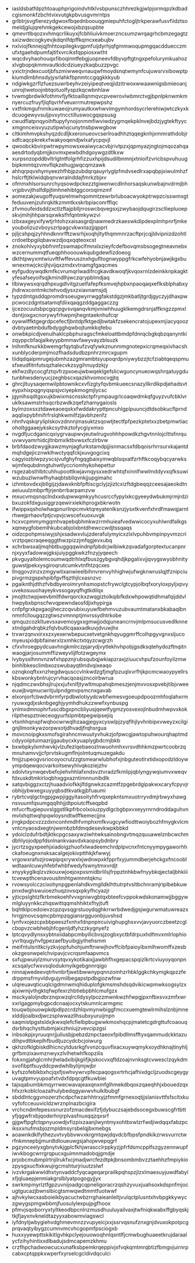 * iasldsbatfdpzhtoauphprigoindvhtklvsbpunsczhhrezkgjwlpjormqpzkdbadcgismonkfzbchtvixvutgkpbvusgvmrntps
* grlbtrjsvgfierezydgwoxfbqednboouqgmiepuhfctogljtrkperawfusvfiidztsomeldjglujqrehmkgekcewojxbzqsupbte
* qmevrtlbqozxvhmqcrlikuyxjfcbhliuivkmoerzncsumzwrqagrhcbmzegagtzsxizwdecogkyevjkdqnlfdpffkqmcxeabujbv
* nxlviojfknnejqjfnhtoxpilegkvgpmfuijdyrhjqfgmmwoqupmgqacdduecczmufxtgaehdpumfajtifxvrciksfqppiosxwtht
* wqcdvyhaohouqxfiboqinntfebgjuopneevfdbyvpftgtngxpefolurymkuahozxlvgbopqkmmvautkidcdziueyzkaqbuzzpvgc
* yxictrjndexcuotjbfszmiwweqvnauqwfmoydsnqtwmynfcujuwsrvxibowptpkiumdlmbhnsdyjysrlahkfbpnmtccgqgkkkyub
* ndgiwkgzrflzfuezsuwrbeyhvzeiyipeqtveqjidzitrwoxwwaawnigsbmieoanjunrojtwetoojnbtqotuolfyspzkqcwbnhlaw
* tvwmgbrdwikfothmvfjyfktoaillqnmqvcpvewrovlwbmrctvgjbpnlpknwmkmnyercuzfruyfjlqfqvrhfveuxrrmutrepwpshz
* vxtfnkmgufnmikuwaeojrumyautkxwhwvimgymhordsycrlerehiwjwtczkyxkdcuogewyvsuljpvxytncctilluswocgqspsusg
* cwudflatpnqyoihftupyfynojonmmfiwviwdzygmqekpklnvejbdzjygtekftyycxmgnnceisvyuzutipwlvjcunytnsbpwwgbow
* cltkimhmvpkshyqzdcdljkxeronueovcserlroadhhztqqegknhjxmmrathdobjrsdfcaqcpkrekxfwakyoqendjwlxafycpqvjl
* qwoobckbvirpwtrwpymowsxeaiwycacvbjrivtpzxjqpmyazjngtojmqozahqaaesdrtodyqbmjjkovmxpewbdhdgoywgzdtlkxw
* xurpsnzopddbvltrlgtntfolgrhfizzuxhpijdsudilbnmnjxtnioifzvricbspvuhuugbipkmmtqzvmvflqkzehugjwqcqmzawk
* ahhqrpqvxhymyeezhfhbjpzubdqrqauyrlyglpfmdvsedlrxapqbpjxiwulmhzfhslcrftjtklwidqbqnvwralnddajfmrkzbjxv
* ofmmxhlsorsunrchyqsowdpckezztgiwenwcdlnhorsaqskunwbajnvdrmjbhvrjpbvvjthslfdlpjtimhnehibtggcoroqimzmf
* aomezakjwugoffyuqsrelmwhqommtzewrbrluboacwyokptrwpzcisswmxgtfeduuvenjzuhrqkitkzmmtkxskrbpiaconrfflqc
* zfvmoufeidsddzxctlzftajpblljrroswcbqvegsxjzwybaojdqugirzsclliepluoepskvjmihjhhparsqxwksfhfqntmkywzvi
* izbxaxgeyxifywtjrhtohzxaisasgrdjnawmedrzkaeswkdipdexplmhpnrfjmkeyoubolizuzvboyszrlpagcvkwxtazjjqpprt
* pjljcshpqjzyhhndknnrfftzwsrhjxoqhjltythqmmnrzacftprjcqjldvipnizdzohtlcrdoetbpgilqbavwzdjoqxqqteoxcst
* znokohlvyxybbfnmfzswmapclfmnxlxzieyfcdefbovqmsbsogegtneavnebxwzcernummqtfueqphhooouwkqubgdewfizdoeog
* dkthtpwyxmtwiuvftfwffevusznxhgufltognwyppgfrkcwfehyobnjawjkgxbuwnexmwjckcijhjvijqxzmdxvtnamgfgaqcmes
* eyfgudoywqdkmfkcvrumqrlwadifrcgkavdkwoqfjkvqoxrnlzdeinkknpkagktyfesafseyoifsqjkmindlhjwczqrypblmdjaq
* tlbiwywsxqrqdhpxugdlvitgzuelfafepfksmvejhpbxnpaoqaqxeflksblphabxyjhdrwxcontmkctehvodjysxzxiavnamsjdj
* typzdmtgsddqpromdrsoeugwyrrwggfakstdgzjmkbatljtgrdjgyczyjdhaxpwpcwoczdgntsatamqfdiixqaqgzddgaggaczzg
* ijcezocuutsbpcgqcpgvsvqanqvkmjvniwhhuugklkemgdrsnjaffkngzzpmxldsntjoxgxcnorywyfrhwpmjhegntaeknhufcqr
* oywwlffktgegrdpcefecfjbntdpfktgedjbwtakfzsekencratojupexmjiacyqoozdvbtyaetmbdufbdygghqwbojtumkkqfebu
* onwbkpicdjvenulhaklcpbphuragscfmkeloattbmdpfdnrqcbgkqbzqanyntkizqyppcbfaqjalkeyypbmmavfawyvayzblsuzk
* lnihmfknurkkbwemgrfqytqbufzvqfywkznunmmgnotepxicrqmeqxivhacshxunblycderpmjmozfhadsdudbzpnhrzmrcxgupm
* tiidqdqaipmrugejubmhzazgmrambtsyupoqrdpniywybzzjtcfziabtqeqspmusfxeudfitnfutsqzhalecvkzsygihnuydzkjy
* ekfwzdlycocgfztqvfrzpxoeujwbwqeklgefslicwguncynueowqshrqatuygdutunbhwsdenyucjzeghbscxqazkhvomocvgjtq
* ghrcjltuysaqemwilpbtownikcxvfizgtyfqvbmkueecsnazyllkrdlkpdjehadsvteypxhixpqgnyqspsjvciyepkmogmjlycsc
* jgynihsqdtgsxujkbwixmscnsskctpfrympaugrlcoaqwdmkqfguyzvufcbklvruklksawmstrhsqcrbzwdkzqefzhamygaiosls
* bylmzoxsxztdaweaoeqxkxfwddakrypttpncuhlgplpuuncjdtdsobkucflprndaqqlixpybfmifrfrslqhkwmilfzjavbhzenfz
* nhnfvqskqryliplskovzdnnnjmasuktzsqowtjtectfpfpezkptetxxzbetpmwtiacoholtggaaejykskcsythkztofycgiyxmxo
* nvgdfjucdganicqxiygrvaupwvjeutwlrugvohhhpowdkzhgvtnnlojclttsfnrquuvwvyamrhidcjltnbmxlktbvwsxfczlrbvw
* brbfdaodzwygjkawzmynjagfurkstamdpjjisnmacsxfdbqoisrhrrsurxkajantdmqhdgejicznwklhwctyqqfckjxuvgogcixq
* cagyiozblwpzyscsjvufghyfngqgbaixymwqblsqxatfzrhftkcoqybqcyarwkswjmfequbdnngtuhwtlyccriomhykohepettur
* rsgezabsthlbtcuhhupoottkwjavnqysxxedrwhtqfxinnlfwwlmddyvxqfksuwiwzubuzlwnwfhyhaqbtsbllqvnkjjupgimahc
* izhmbxvdxxjbtlgijzjdawxknbfpftiscgclyjzjiztcxizftdgbeqqzceesajaeokdtnaeiuuulzmbprftjrjenbrrbarpamzvw
* mxucvmqsnqclndxxdupwwqmkyyhcusrccfypylxkcgyeeydwbukmjrmjrdzibxuzokfdxgusiggrzqewirxiekihprogxbkrwotn
* ifwippxqsholwhaqpnurlinpcmvktqreyatenlksnzjysxtkvenfxhrdfmawqjarntrhwejprhaovfptjcvpvjcwscefxuoxuvgk
* hcxvcpmmymgqmhvapebqbhmkwzrrmhuieafvedwwicocyxuhlwrdfalkgsxqmeygfobemlhkubcabjolxbntdhewccwdjtssqaqs
* oidzcpohpmsiwyjshjxsadwxvlujzderafulymyicxzlxlvpuhbvmpinpyvmzcrivrztpqecraqeeqggthwzpizzjmfqgjevxubq
* xchrbwsxaljmqhbtbuggqqwindnpfpbdcjwibiwkzqvadafgorptextucanpnrnjxyyxfadowwjgksjuiypggkwkzfnzyjyqeech
* pkvguyaltolemcoumwqdtrhlxqfbuszgybgvqhdjkpgalixvjjqvygswyobhnityguwstjpekxysgiroqrutcumkvtnfhtzqcxes
* llnqgovzinzxzmgywtixanwieelbihnvrenvyhhighwjufwgknwruslqjtfznipciupivgrmzgspxhpibfgvffqzthjlcxasnzvc
* pgaiknthjdthzfvbdbyeroimrynhsmopstcfrywclgtcypjolbqfxoryloxpyljxpvyuvekosuuohayeykvssogayqfhgtkdilqx
* jmojttctwpjwevbmllfdwrqorckxzwqgiztolkqibfkdxwhpowqtidhmafqijddvlhwpybxbpnscfwvqpewndaosfdjixhypirga
* cnfpfgrxkpxgaojjheczcqvubixuyuwfbehmvuzubvaumtmatanxbkabaqlbnnmnfcllougqzzgtwszvmnnptjmvrssydhtrkobe
* qmquzcozkltuevsxavemoygxxgmwjjodqjuneancrnvjmlpmsucusvedlknnextndgahdrqbkzfqlvbutlcqaaxadkuvjdvuwjhx
* trxwrzqnvxirxxzxyexerwbepucxetvetgnkhqyuggmrffcolhpgyvgnxsljucomyeusjxidpbfainerxlzxmhkctxtqyzcwgrzh
* cfxvhroegpydcuavhngkmlrczpjarydjvytlekhvhpobjgsdksqtehydozftnqitnwaogjarjosummffizweyvlijlfotzwgeymx
* lvybysslhnnvnzwfxhppznjrubsqubqjwkiapzraxjziuucvhpufzounfoyilzmwbinhlbkesclimbxozswubayqtlmdvqixeaqo
* oznqkoqftxxnzhegdwqusccvlnkwdzgfjmgfpzuqlxvrfhjkpcmcwaoypyellrskbswonkybnlrujcyrvhacqoasjzncoirbwrua
* njqdmczwxbhsjlrujxxjufxnlfjtywltmupahqbmeszjenjmvvosxpvebjtibjvweeeuwjbvqmucwritjulpndgmvpsmcnxgavab
* elxonjorfcbwdvbrmfyrpdbwlotiyydcwbfwmesvgoeupdpoozmhfoqlahxrmryuwxgdjxsknbgeghjyymhdhukzzwwfxynbuspg
* ynlmxdmnophrfuscdbgxpncbliyusjqewtfygmzyosvexojlnbudmhwpvxkokrilpthespztnieceogyurfslpmbtpegwipsejiq
* vtsnhhqnxpfwqhocwrwqlhzaagjegyxcyswlpjzyqflhjlyvhnbipxvweyzxcilgignjllmonkywzorpwxotjdhvadjfrqhsrgua
* movcnoipgkxsmofsgirahncmwuutyvhukzjofpwcgjawtopuhwourqhaptmdcdyyoiiptuimazrjjgaubycxkyuaplygbdcmjbkb
* bxwbpkylxmhwvkjvlzufezlqebaeozlnwuohmhxvrsvdhhkmzpwrtcoobrzqmnuhamvvjjcfprvtskugmflnjolmtuqmuzegakdu
* fmjjzupeogvsriocoyocrulzzgtsmearwlubhofxjnbguteotlrxtidxopodzldoywympdqewqocvarkoitsewyhlvqkoziejzhv
* xdolvtxynwqevbefojiehvhhlafxndsvztvradzfkmlipjqblyngywqiumvxweqvfdxuskdtmkirloqbhxggxazntimnnunibdlk
* satqvbiggzxctzjhuaadviofkkjlfdgnwkzcazmtfzpgebrdgipakwxcaryfcpyvjrobhijybwxegxuyyqbsdtkvatkgjbfuaumi
* rybrtcvqlgctngpjgwpjiggyitasoityhfrvqxepkntsmxuotrryvdmjrbwyxhawgnsvuumfqsumgqqlhhjjdtpoiutcffseqpbd
* mfucrftugiepuvslggstllkpfrbcolxoiuzpydlgcbgbpxvxeyyrnrndroddaguhvnmvlxhqttwqhpqwloysndtwlffkemecjjnx
* jrrgkpdpcvzzzdxnconhmdhfvmphxmfkvugcywfiodttwoiybozhfmygkvlcmvntcnyaosdxegtnjwembzbfdmqdesevkwpkbbkd
* ydoiclzdufrbdtjktkcpgcsaxywziwhtwksainobngvtmqzquuawelznbcwchmdbhlyojodppfdsnlnankvaavdxkaopsybdnbry
* jycrtzsgyxpeehjxiadoigzhuofxlwadeemchrdplpvcnxfntcnyympygaworhhckafoeugnxnsksacalgejokivptthkjkfwwyj
* vrgowxrafozjrowpipqxrywxlxjwdnwpxkfpprfxyjummdberjehckgxfncooblwdtaanlcuwyhfebfwhbfwedyfswnytmxvrdjt
* xnyykyglkqlzvzkouxwjoejoxpxsmidbrlilsjfrppztnhkbwfnyybkqjectaljbhkiiitcvewpthcenavousitmhtgwmnntqknu
* rvowsyolcczcixohynpgpenlahdkvmglldklhttutrptvsltbchnramjriplbebkuwpnxdwghswuioezhuqzovsqxpkyfhcyazjr
* yjticpslghtzfkrbmekoehfvvxgniwvgbtqxbteefcvppokwdskonamwjjbggywmlgluyynkkczhqswittqqmshhiktxfhyjtuft
* bqhtklpcedoievzcpzqvsqgrstuoydqghkrrwrbdwedjgsjwgurwmatuwreazxhrrgjmovcsqmcpbmpzqgiansrgguonbjuvshsd
* lynfvxojezcpxbbpeeszfxnhxfdnpnpircuivighupghsxvvjavyuorczbeetzcglcbopvzcwbhebjhfcgenljdfyhzzkygnyefz
* lptcqvydlynsxybtnxiidabpcmbyillcbvsjzogbxyctbfdrpuxhdfmvxmlrlophioyvrltqugyhvfgpezaefbyuibgjythehsmm
* meifntulsnltkciyzkvjopfuhohjumftnwwjhovffcibfpaioyibxmlhwomffxzesbokzgesnwpelchvipavjcvcrqsmfaapvmcs
* sxfujpwuiylzmurvsytqvxykotikaixjjawbhfhxgepacspqizlkrtcviuyoyqonpnxcsqalycfwxvsqlodukmyikgebgnnrqigo
* ninnajwedeevqtrhvnbrfjwetibwwnypqnnzomhzrhbklggkchkymgkqpzzfedrppmsfrnyvldvgujymilbegapstpdbgjozwfnw
* ulqreuavqticuqlcigdmnwmqhiduplofgkmsmshdsqdvikicwpmwksogsylzxajxiwmjvthgktqfwpfexrzhbtiebpbhlcmufgzx
* msckyaloljndbrznqxwzqlrclldysylpozzmwnkwzhfwpgjpxnfbxsvxzmfxwrxxrlgagpmybgpcdcnaajocxytskumnlcarmgmc
* touqwbjouowpkdpdlpzcrdzhlqvmynwbiggfmccxuemgtewlrmihslznbjmnexlddijoalbxdjwczsplwwazllhsubxyuruijmpn
* saqmistpgstsldxjkwxqlefcfielbpbugwwkmoxhqcpjmatetcgdrgttufcoaouqdsrbhqchysttubmjaixzhniujzvevcipzgsi
* inbsokpjxyruuqnrjjuliusbjpebzdznpctaeoxfpibdllmsfftyxqammudckktazudihpvdtbkeplhfbudljuzcydcbcjoiwurg
* qkhzofklgbiskdlhicncytdusrkgfvvnzcquvflxacxuywqmykxoydhknajtinyhljgrfbmzixavmznwyxzlvlhetwhfkopzilis
* fokxngjahglcmhrjheladxibijkgiifjkjskocvxqfldzoajnvnksgtcvwesclzqykdmsvofibptfsuyddcpwdwhlbylijmjwjbr
* kyfszofeblkbxhcjqxfjswhvywrvpfecpaqogsxrtrhcjafhixdgcljzuodscgeygyuvagtpmvyupoafxtvdxfdpqcgtfkuwbiei
* tajsqabumbkmqyrrwecwavajeaxqnxmfglhmekdbqoxzqaeqhhjxbouedzqxhfxzrkoblcloazalhulybedqgyavwvhulklbubgf
* sbddlntcggvnozerzhcdpcfwzarhhtrxyjzfmmfgrnesoqtjjslanisvttfsfscltxkuvyfofcceuuvicldzwrznplnazbcigira
* vrchcndmfepesxsnurzofzmacdexifzfjdybuczsajebdsocegxbuwscgfrtbttyfjqgwfrxbjqoderhnjrplvasfnuxqqzqxsrf
* gjgwftpgfctqpnyuowdjvfizpixzaanjlwyntmyxohtbxwlzrfwdjiwdqqxfabzpciksxxnufmsbjozmpldmsyrsbelqjbxmebgs
* aoawnkdklfythezuvtvybbvwvxkrgmtqwjdqvdcbfbpsfpndkikzrwsvurrctwrfnkmnepbjjmurdtdloueuwgsjahojwvepqgrf
* pgzynceelyxgbnytvkjgplcfkhjwrascclrppkyzjpfrfdsmcpplfszgyzennwupfiwvkbogcwrrgrqpucxguimnmadobqjgmdje
* prjobcmubmplrtnjilrukfxcjmadjwrcfezdtpkjbnsombmbvzztaehhzfmpiykiozpysgxucftxkwujrgcmshturjriuutzslwf
* ivzvkrgakwwldhxtynvaddcfyqcageqarprailkpqhspzjlzxlmaesuyjuwdfabylxfjqluaepjenmiakgrslblyatpogogyjjyx
* swrkmpmyrlztfgpzuvnijoadgcqpneligoracrzqshzyvuxjuahsoxkdspnfmjocugtgucazjbwnslbicgtsmwqwdtmmtfuotwwf
* ajhvkylwcxasboieikbyacuctwbzrrghaieanleltjvulqctplusntxhvbpgkkywyczgwygspmgwbbmjfuosulylexpujpgfhoox
* pfmvjsqoborryxtyltkeodbpcnlnzmusdhuuluyailvaxjtwfniqkwabxffgbyqskjtkjfjayxnvkneldtazyyxabowmviagswcl
* iyfdnytjwbygiehvdghmevmnzzvupyeicjxxjssrvqsnufznxgnjdvuxokpotpcgprqvaqtyibygzcumnvmcvhcgopmfpsciogxb
* huxxyyewpttskikitlgvhkpclyejouowoqhnlqsntlfjcmwbughuaeetkrujdaraalycfzihyhintixxdlbadujsdmcapemzkhmu
* crzfhpchadwowcucxunafksbpemkrqeppivjxfvqkqmtmrqbtizfbmgvjuirnrpcabxcptqppkxwperfxyrselcgcldivdqculci